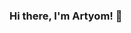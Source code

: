 ### Hi there, I'm Artyom! 👋

<!--
**Arti-Art/Arti-Art** is a ✨ _special_ ✨ repository because its `README.md` (this file) appears on your GitHub profile.
Just for me https://github.com/8bithemant 

Here are some ideas to get you started:

- 🔭 I’m currently working on ...
- 🌱 I’m currently learning PHP and MySQL
- 👯 I’m looking to collaborate on ...
- 🤔 I’m looking for help with ...
- 💬 Ask me about ...
- 📫 How to reach me: ...
- 😄 Pronouns: ...
- ⚡ Fun fact: ...
-->
